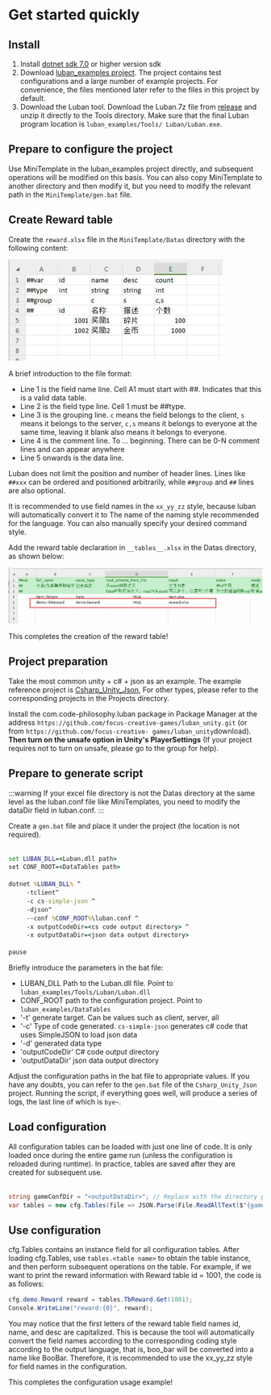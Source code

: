 # Get started quickly

## Install

1. Install [dotnet sdk 7.0](https://dotnet.microsoft.com/download/dotnet/7.0) or higher version sdk
2. Download [luban_examples project](https://github.com/focus-creative-games/luban_examples). The project contains test configurations and a large number of example projects. For convenience, the files mentioned later refer to the files in this project by default.
3. Download the Luban tool. Download the Luban.7z file from [release](https://github.com/focus-creative-games/luban/releases) and unzip it directly to the Tools directory. Make sure that the final Luban program location is `luban_examples/Tools/ Luban/Luban.exe`.

## Prepare to configure the project

Use MiniTemplate in the luban_examples project directly, and subsequent operations will be modified on this basis. You can also copy MiniTemplate to another directory and then modify it, but you need to modify the relevant path in the `MiniTemplate/gen.bat` file.

## Create Reward table

Create the `reward.xlsx` file in the `MiniTemplate/Datas` directory with the following content:

![reward](/img/cases/quickstart_reward.jpg)

A brief introduction to the file format:

- Line 1 is the field name line. Cell A1 must start with ##. Indicates that this is a valid data table.
- Line 2 is the field type line. Cell 1 must be ##type.
- Line 3 is the grouping line. `c` means the field belongs to the client, `s` means it belongs to the server, `c,s` means it belongs to everyone at the same time, leaving it blank also means it belongs to everyone.
- Line 4 is the comment line. To ... beginning. There can be 0-N comment lines and can appear anywhere
- Line 5 onwards is the data line.

Luban does not limit the position and number of header lines. Lines like `##xxx` can be ordered and positioned arbitrarily, while `##group` and `##` lines are also optional.

It is recommended to use field names in the `xx_yy_zz` style, because luban will automatically convert it to
The name of the naming style recommended for the language. You can also manually specify your desired command style.

Add the reward table declaration in `__tables__.xlsx` in the Datas directory, as shown below:

![reward](/img/cases/quickstart_table.jpg)

This completes the creation of the reward table!

## Project preparation

Take the most common unity + c# + json as an example. The example reference project is [Csharp_Unity_Json](https://github.com/focus-creative-games/luban_examples/tree/main/Projects/Csharp_Unity_json),
For other types, please refer to the corresponding projects in the Projects directory.

Install the com.code-philosophy.luban package in Package Manager at the address `https://github.com/focus-creative-games/luban_unity.git` (or from `https://github.com/focus-creative- games/luban_unity`download).
**Then turn on the unsafe option in Unity's PlayerSettings** (If your project requires not to turn on unsafe, please go to the group for help).


## Prepare to generate script

:::warning
If your excel file directory is not the Datas directory at the same level as the luban.conf file like MiniTemplates, you need to modify the dataDir field in luban.conf.
:::

Create a `gen.bat` file and place it under the project (the location is not required).

```bat

set LUBAN_DLL=<Luban.dll path>
set CONF_ROOT=<DataTables path>

dotnet %LUBAN_DLL% ^
     -tclient^
     -c cs-simple-json ^
     -djson^
     --conf %CONF_ROOT%\luban.conf ^
     -x outputCodeDir=<cs code output directory> ^
     -x outputDataDir=<json data output directory>

pause
```

Briefly introduce the parameters in the bat file:

- LUBAN_DLL Path to the Luban.dll file. Point to `luban_examples/Tools/Luban/Luban.dll`
- CONF_ROOT path to the configuration project. Point to `luban_examples/DataTables`
- '-t' generate target. Can be values such as client, server, all
- '-c' Type of code generated. `cs-simple-json` generates c# code that uses SimpleJSON to load json data
- '-d' generated data type
- 'outputCodeDir' C# code output directory
- 'outputDataDir' json data output directory

Adjust the configuration paths in the bat file to appropriate values. If you have any doubts, you can refer to the `gen.bat` file of the `Csharp_Unity_Json` project. Running the script, if everything goes well, will produce a series of logs, the last line of which is `bye~`.

## Load configuration

All configuration tables can be loaded with just one line of code. It is only loaded once during the entire game run (unless the configuration is reloaded during runtime). In practice, tables are saved after they are created for subsequent use.

```csharp

string gameConfDir = "<outputDataDir>"; // Replace with the directory pointed to by outputDataDir in gen.bat
var tables = new cfg.Tables(file => JSON.Parse(File.ReadAllText($"{gameConfDir}/{file}.json")));

```

## Use configuration

cfg.Tables contains an instance field for all configuration tables. After loading cfg.Tables, use `tables.<table name>` to obtain the table instance, and then perform subsequent operations on the table.
For example, if we want to print the reward information with Reward table id = 1001, the code is as follows:

```csharp
cfg.demo.Reward reward = tables.TbReward.Get(1001);
Console.WriteLine("reward:{0}", reward);
```

You may notice that the first letters of the reward table field names id, name, and desc are capitalized. This is because the tool will automatically convert the field names according to the corresponding coding style according to the output language, that is, boo_bar will be converted into a name like BooBar.
Therefore, it is recommended to use the xx_yy_zz style for field names in the configuration.

This completes the configuration usage example!
